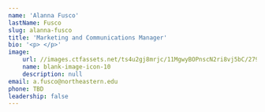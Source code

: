 ```yaml
---
name: 'Alanna Fusco'
lastName: Fusco
slug: alanna-fusco
title: 'Marketing and Communications Manager'
bio: '<p> </p>'
image:
    url: //images.ctfassets.net/ts4u2gj8mrjc/11MgwyBOPnscN2ri8vj5bC/279177ec55ee85b4418ca6f1c9e215bd/Group_890.jpg
    name: blank-image-icon-10
    description: null
email: a.fusco@northeastern.edu
phone: TBD
leadership: false
---
```

